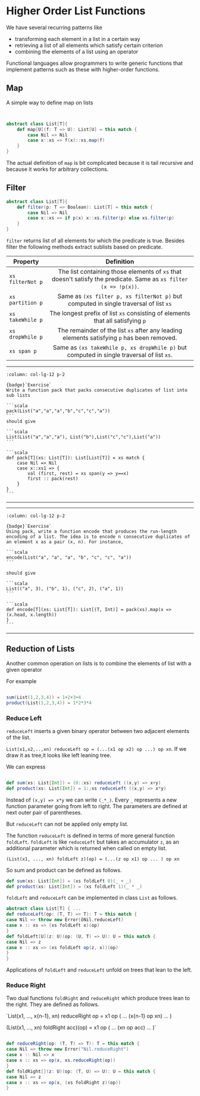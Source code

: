 # Higher Order List Functions

We have several recurring patterns like 

* transforming each element in a list in a certain way
* retrieving a list of all elements which satisfy certain criterion
* combining the elements of a list using an operator

Functional languages allow programmers to write generic functions that implement patterns such as these with higher-order functions.

## Map

A simple way to define map on lists

```scala


abstract class List[T]{
    def map[U](f: T => U): List[U] = this match {
        case Nil => Nil
        case x::xs => f(x)::xs.map(f)
    }
}

```

The actual definition of `map` is bit complicated because it is tail recursive and because it works for arbitrary collections.


## Filter

```scala
abstract class List[T]{
    def filter(p: T => Boolean): List[T] = this match {
        case Nil => Nil
        case x::xs => if p(x) x::xs.filter(p) else xs.filter(p)
    }
}

```

`filter` returns list of all elements for which the predicate is true. Besides filter the following methods extract sublists based on predicate.

| Property | Definition |
| ------------- |:-------------:|
| `xs filterNot p` | The list containing those elements of `xs` that doesn't satisfy the predicate. Same as `xs filter (x => !p(x))`.|
| `xs partition p` | Same as `(xs filter p, xs filterNot p)` but computed in single traversal of list `xs` |
| `xs takeWhile p` | The longest prefix of list `xs` consisting of elements that all satisfying `p`|
| `xs dropWhile p` | The remainder of the list `xs` after any leading elements satisfying `p` has been removed.|  
| `xs span p`| Same as `(xs takeWhile p, xs dropWhile p)` but computed in single traversal of list `xs`.|


---

````{panels}
:column: col-lg-12 p-2

{badge}`Exercise`
Write a function pack that packs consecutive duplicates of list into sub lists

```scala
pack(List("a","a","a","b","c","c","a"))
```
should give 

```scala
List(List("a","a","a"), List("b"),List("c","c"),List("a"))
```
````

````{dropdown} Solution
```scala
def pack[T](xs: List[T]): List[List[T]] = xs match {
    case Nil => Nil
    case x::xs1 => {
        val (first, rest) = xs span(y => y==x)
        first :: pack(rest)
    }
}
```
````
---

---

````{panels}
:column: col-lg-12 p-2

{badge}`Exercise`
Using pack, write a function encode that produces the run-length encoding of a list. The idea is to encode n consecutive duplicates of an element x as a pair (x, n). For instance,

```scala
encode(List("a", "a", "a", "b", "c", "c", "a"))
```

should give 

```scala
List(("a", 3), ("b", 1), ("c", 2), ("a", 1))
```

````

````{dropdown} Solution
```scala
def encode[T](xs: List[T]): List[(T, Int)] = pack(xs).map(x => (x.head, x.length))
}
```
````

---



## Reduction of Lists

Another common operation on lists is to combine the elements of list with a given operator 

For example

```scala

sum(List(1,2,3,4)) = 1+2+3+4
product(List(1,2,3,4)) = 1*2*3*4
```

### Reduce Left

`reduceLeft` inserts a given binary operator between two adjacent elements of the list.

`List(x1,x2,..,xn) reduceLeft op = (...(x1 op x2) op ...) op xn`. If we draw it as tree,it looks like left leaning tree.

We can express 


```scala

def sum(xs: List[Int]) = (0::xs) reduceLeft ((x,y) => x+y)
def product(xs: List[Int]) = 1:;xs reduceLeft ((x,y) => x*y)

```

Instead of `(x,y) => x*y` we can write `(_*_)`. Every `_` represents a new function parameter going from left to right. The parameters are defined at next outer pair of parentheses.

But `reduceLeft` can not be applied only empty list.

The function `reduceLeft` is defined in terms of more general function `foldLeft`. `foldLeft` is like `reduceLeft` but takes an accumulator `z`, as an additional parameter which is returned when called on empty list.

`(List(x1, ..., xn) foldLeft z)(op) = (...(z op x1) op ... ) op xn`

So sum and product can be defined as follows.

```scala
def sum(xs: List[Int]) = (xs foldLeft 0)(_ + _)
def product(xs: List[Int]) = (xs foldLeft 1)(_ * _)
```

`foldLeft` and `reduceLeft` can be implemented in class `List` as follows.

```scala
abstract class List[T] { ...
def reduceLeft(op: (T, T) => T): T = this match {
case Nil => throw new Error(ŏNil.reduceLeft)
case x :: xs => (xs foldLeft x)(op)
}
def foldLeft[U](z: U)(op: (U, T) => U): U = this match {
case Nil => z
case x :: xs => (xs foldLeft op(z, x))(op)
}
}
```


Applications of `foldLeft` and `reduceLeft` unfold on trees that lean to the left.


### Reduce Right

Two dual functions `foldRight` and `reduceRight` which produce trees lean to the right. They are defined as follows.

`List(x1, ..., x{n-1}, xn) reduceRight op = x1 op ( ... (x{n-1} op xn) ... )

(List(x1, ..., xn) foldRight acc)(op) = x1 op ( ... (xn op acc) ... )`

```scala

def reduceRight(op: (T, T) => T): T = this match {
case Nil => throw new Error("Nil.reduceRight")
case x :: Nil => x
case x :: xs => op(x, xs.reduceRight(op))
}
def foldRight[](z: U)(op: (T, U) => U): U = this match {
case Nil => z
case x :: xs => op(x, (xs foldRight z)(op))
}
```